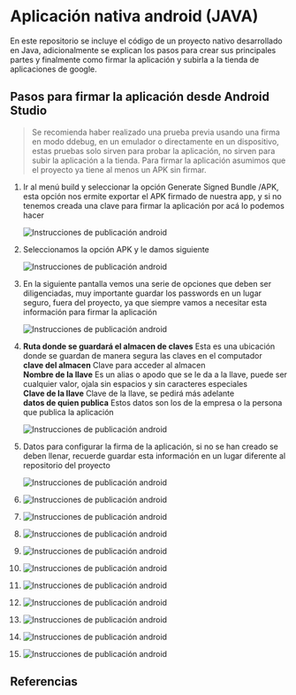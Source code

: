 # Aplicación nativa android (JAVA)

En este repositorio se incluye el código de un proyecto nativo desarrollado en Java, adicionalmente se explican los pasos para crear sus principales partes y finalmente como firmar la aplicación y subirla a la tienda de aplicaciones de google.  

## Pasos para firmar la aplicación desde Android Studio

> Se recomienda haber realizado una prueba previa usando una firma en modo ddebug, en un emulador o directamente en un dispositivo, estas pruebas solo sirven para probar la aplicación, no sirven para subir la aplicación a la tienda. Para firmar la aplicación asumimos que el proyecto ya tiene al menos un APK sin firmar.

1.  Ir al menú build y seleccionar la opción Generate Signed Bundle /APK, esta opción nos ermite exportar el APK firmado de nuestra app, y si no tenemos creada una clave para firmar la aplicación por acá lo podemos hacer  

    ![Instrucciones de publicación android](https://i.imgur.com/hnu2wk7.png)

2.  Seleccionamos la opción APK y le damos siguiente  

    ![Instrucciones de publicación android](https://i.imgur.com/BzGs5JJ.png)

3.  En la siguiente pantalla vemos una serie de opciones que deben ser diligenciadas, muy importante guardar los passwords en un lugar seguro, fuera del proyecto, ya que siempre vamos a necesitar esta información para firmar la aplicación  

    ![Instrucciones de publicación android](https://i.imgur.com/ogLxIuu.png)


4.  **Ruta donde se guardará el almacen de claves** Esta es una ubicación donde se guardan de manera segura las claves en el computador   
**clave del almacen** Clave para acceder al almacen  
**Nombre de la llave** Es un alias o apodo que se le da a la llave, puede ser cualquier valor, ojala sin espacios y sin caracteres especiales  
**Clave de la llave** Clave de la llave, se pedirá más adelante  
**datos de quien publica** Estos datos son los de la empresa o la persona que publica la aplicación  

    ![Instrucciones de publicación android](https://i.imgur.com/YflS7qt.png)

5.  Datos para configurar la firma de la aplicación, si no se han creado se deben llenar, recuerde guardar esta información en un lugar diferente al repositorio del proyecto  

    ![Instrucciones de publicación android](https://i.imgur.com/MIFVEwV.png)

6.  ![Instrucciones de publicación android](https://i.imgur.com/7us1EG0.png)
7.  ![Instrucciones de publicación android](https://i.imgur.com/PE6MjlC.png)
8.  ![Instrucciones de publicación android](https://i.imgur.com/CJvpYW8.png)
9.  ![Instrucciones de publicación android](https://i.imgur.com/jc9w4F8.png)
10. ![Instrucciones de publicación android](https://i.imgur.com/juTL0s9.png)
11. ![Instrucciones de publicación android](https://i.imgur.com/fKavzmf.png) 
12. ![Instrucciones de publicación android](https://i.imgur.com/J2ebdjZ.png)
13. ![Instrucciones de publicación android](https://i.imgur.com/dcRA9Zp.png)
14. ![Instrucciones de publicación android](https://i.imgur.com/xoBGl1o.png)
15. ![Instrucciones de publicación android](https://i.imgur.com/4UoFuZJ.png)

## Referencias
